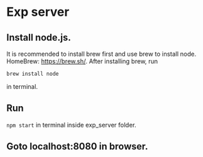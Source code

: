 # Exp server

## Install node.js. 
It is recommended to install brew first and use brew to install node. 
HomeBrew: https://brew.sh/. After installing brew, run
```
brew install node
```
in terminal.

## Run 
```npm start```
 in terminal inside exp_server folder.

## Goto localhost:8080 in browser.